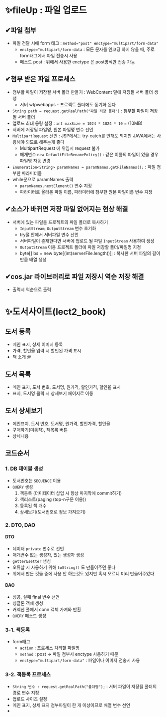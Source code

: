 # ✨fileUp : 파일 업로드

## ✔파일 첨부
- 파일 전달 시에 form 태그 : `method="post" enctype="multipart/form-data"`
    - `enctype="multipart/form-data` : 모든 문자를 인코딩 하지 않을 때, 주로 form태그에서 파일 전송시 사용
    - 메소드 post : 위에서 사용한 enctype 은 post방식만 전송 가능

## ✔첨부 받은 파일 프로세스
- 첨부할 파일이 저장될 서버 폴더 만들기 : WebContent 밑에 저징될 서버 폴더 생성
    - 서버 wtpwebapps - 프로젝트 폴더에도 동기화 된다
- `String path = request.getRealPath("파일 저장 폴더")` : 첨부할 파일이 저장될 서버 폴더
- 업로드 최대 용량 설정 : `int maxSize = 1024 * 1024 * 10` = (10MB)
- 서버에 저장될 파일명, 원본 파일명 변수 선언
- `MultipartRequest` 선언 : JSP에서는 try-catch를 안해도 되지만 JAVA에서는 사용해야 되므로 해주는게 좋다
    - MultipartRequest 에 위임시 request 불가
    - 매개변수 `new DefaultFileRenamePolicy()` : 같은 이름의 파일이 있을 경우 파일명 자동 변경
- `Enumeration<String> paramNames = paramNames.getFileNames();` : 파일 첨부한 파라미터들
- while문으로 paramNames 출력
    - `paramNames.nextElement()` 변수 지정
    - 파라미터로 올라온 파일 이름, 파라미터에 첨부한 원본 파일이름 변수 지정

## ✔소스가 바뀌면 저장 파일 없어지는 현상 해결
- 서버에 있는 파일을 프로젝트의 파일 폴더로 복사하기
    - `InputStream`, `OutputStream` 변수 초기화
    - try절 안에서 서버파일 변수 선언
    - 서버파일이 존재한다면 서버에 업로드 될 파일  `InputStream` 사용하여 생성
    - `OutputStream` 이용 프로젝트 폴더에 파일 저장할 폴더/파일명 지정
    - byte[] bs = new byte[(int)serverFile.length()]; : 복사한 서버 파일의 길이만큼 배열 생성

## ✔cos.jar 라이브러리로 파일 저장시 역순 저장 해결

- 출력시 역순으로 출력

# ✨도서사이트(lect2_book)
## 도서 등록
- 메인 표지, 상세 이미지 등록
- 가격, 할인율 입력 시 할인된 가격 표시
- 책 소개 글

## 도서 목록
- 메인 표지, 도서 번호, 도서명, 원가격, 할인가격, 할인율 표시
- 표지, 도서명 클릭 시 상세보기 페이지로 이동

## 도서 상세보기
- 메인표지, 도서 번호, 도서명, 원가격, 할인가격, 할인율
- 구매하기(미동작), 책목록 버튼
- 상세내용

## 코드순서
### 1. DB 테이블 생성
- 도서번호는 `SEQUENCE` 이용
- `QUERY` 생성
    1. 책등록 (더미데이터 삽입 시 항상 마지막에 commit하기)
    2. 책리스트(paging (top-n구문 이용))
    3. 등록된 책 개수
    4. 상세보기(도서번호로 정보 가져오기)

### 2. DTO, DAO
#### DTO
- 데이터 `private` 변수로 선언
- 매개변수 없는 생성자, 있는 생성자 생성
- `getter&setter` 생성
- 오류날 시 사용하기 위해 `toString()` 도 만들어주면 좋다
- 위에서 만든 것들 중에 사용 안 하는것도 있지만 혹시 모르니 미리 만들어주었다

#### DAO
- 성공, 실패 final 변수 선언
- 싱글톤 객체 생성
- 커넥션 풀에서 conn 객체 가져와 반환
- `QUERY` 메소드 생성

### 3-1. 책등록
- form태그
    - `action` : 프로세스 처리할 파일명
    - `method` : post -> 파일 첨부시 enctype 사용하기 때문
    - `enctype="multipart/form-data"` : 파일이나 이미지 전송시 사용
### 3-2. 책등록 프로세스
- `String 변수 : request.getRealPath("폴더명");` : 서버 파일이 저장될 폴더의 경로 변수 지정
- 업로드 사이즈 설정
- 메인 표지, 상세 표지 첨부파일이 한 개 이상이므로 배열 변수 선언
- 